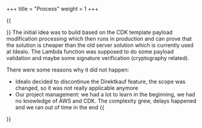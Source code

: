 +++
title = "Process"
weight = 1
+++

{{<section title="Process">}}
The initial idea was to build based on the CDK template payload modification processing which then runs in production and can prove that the solution is cheaper than the old server solution which is currently used at Idealo. The Lambda function was supposed to do some payload validation and maybe some signature verification (cryptography related). 

There were some reasons why it did not happen:
- Idealo decided to discontinue the Direktkauf feature, the scope was changed, so it was not really applicable anymore
- Our project management: we had a lot to learn in the beginning, we had no knowledge of AWS and CDK. The complexity grew, delays happened and we ran out of time in the end
{{</section>}}

